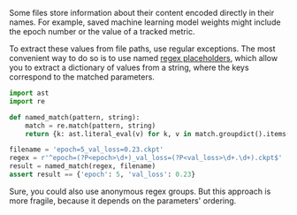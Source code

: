 Some files store information about their content encoded directly in their names. For example, saved machine learning 
model weights might include the epoch number or the value of a tracked metric.

To extract these values from file paths, use regular exceptions. The most convenient way to do so is to
use named [regex placeholders](https://docs.python.org/3/library/re.html#regular-expression-syntax), which allow you to extract a dictionary of values from a string, 
where the keys correspond to the matched parameters.

```python
import ast
import re

def named_match(pattern, string):
    match = re.match(pattern, string)
    return {k: ast.literal_eval(v) for k, v in match.groupdict().items()}

filename = 'epoch=5_val_loss=0.23.ckpt'
regex = r'^epoch=(?P<epoch>\d+)_val_loss=(?P<val_loss>\d+.\d+).ckpt$'
result = named_match(regex, filename)
assert result == {'epoch': 5, 'val_loss': 0.23}
```

Sure, you could also use anonymous regex groups. But this approach is more fragile, because it depends on 
the parameters' ordering.